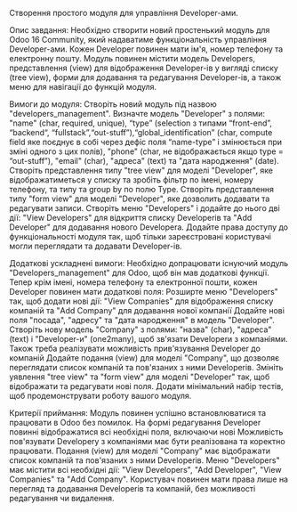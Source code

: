 Створення простого модуля для управління Developer-ами.

Опис завдання:
Необхідно створити новий простенький модуль для Odoo 16 Community, який надаватиме функціональність управління Developer-ами. Кожен Developer повинен мати ім'я, номер телефону та електронну пошту. Модуль повинен містити модель Developers, представлення (view) для відображення Developer-ів у вигляді списку (tree view), форми для додавання та редагування Developer-ів, а також меню для навігації до функцій модуля.

Вимоги до модуля:
Створіть новий модуль під назвою "developers_management".
Визначте модель "Developer" з полями: "name" (char, required, unique), “type” (selection з типами “front-end”, “backend“, “fullstack”,“out-stuff”),“global_identification” (char, compute field яке поєднує в собі через дефіс поля “name-type” і змінюється при зміні одного з цих полів), "phone" (char, не відображається якщо type = “out-stuff”),  "email" (char), "адреса" (text) та "дата народження" (date).
Створіть представлення типу "tree view" для моделі "Developer", яке відображатиметься у списку та зробіть фільтр по імені, номеру телефону, та типу та group by по полю Type.
Створіть представлення типу "form view" для моделі "Developer", яке дозволить додавати та редагувати записи.
Створіть меню "Developers" і додайте до нього дві дії: "View Developers" для відкриття списку Developerів та "Add Developer" для додавання нового Developerа.
Додайте права доступу до функціональності модуля так, щоб тільки зареєстровані користувачі могли переглядати та додавати Developer-ів.

Додаткові ускладнені вимоги:
Необхідно допрацювати існуючий модуль "Developers_management" для Odoo, щоб він мав додаткові функції. Тепер крім імені, номера телефону та електронної пошти, кожен Developer повинен мати додаткові поля:
Розширте меню "Developers" так, щоб додати нові дії: "View Companies" для відображення списку компаній та "Add Company" для додавання нової компанії
Додайте нові поля "посада", "адресу" та "дата народження" в модель "Developer".
Створіть нову модель "Company" з полями: "назва" (char), "адреса" (text) і "Developer-и" (one2many), щоб зв'язати Developerи з компаніями.
Також треба реалізувати можливість прив'язування Developer до компаній
Додайте подання (view) для моделі "Company", що дозволяє переглядати список компаній та пов'язаних з ними Developerів.
Змініть уявлення "tree view" та "form view" для моделі "Developer" так, щоб відображати та редагувати нові поля.
Додати мінімальний набір тестів, щоб продемонструвати роботу вашого модуля.

Критерії приймання:
Модуль повинен успішно встановлюватися та працювати в Odoo без помилок.
На формі редагування Developer повинні відображатися всі необхідні поля, включаючи нові
Можливість пов'язувати Developery з компаніями має бути реалізована та коректно працювати.
Подання (view) для моделі "Company" має відображати список компаній та пов'язаних з ними Developerів.
Меню "Developers" має містити всі необхідні дії: "View Developers", "Add Developer", "View Companies" та "Add Company".
Користувач повинен мати права лише на перегляд та додавання Developerів та компаній, без можливості редагування чи видалення.
